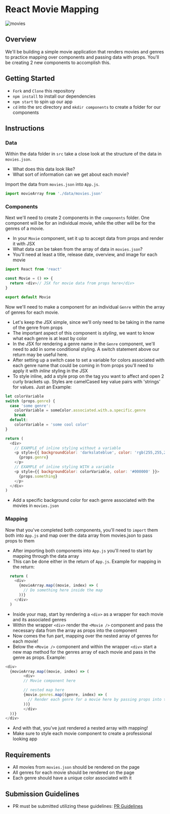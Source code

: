 # React Movie Mapping

![movies](https://static.wikia.nocookie.net/fictionaltvstations/images/4/4b/At_the_Movies.jpg/revision/latest?cb=20171002160046)

## Overview

We'll be building a simple movie application that renders movies and genres to practice mapping over components and passing data with props. You'll be creating 2 new components to accomplish this.

## Getting Started

- `Fork` and `Clone` this repository
- `npm install` to install our dependencies
- `npm start` to spin up our app
- `cd` into the src directory and `mkdir components` to create a folder for our components

## Instructions

### Data

Within the data folder in `src` take a close look at the structure of the data in `movies.json`.

- What does this data look like?
- What sort of information can we get about each movie?

Import the data from `movies.json` into `App.js`.

```js
import movieArray from './data/movies.json'
```

### Components

Next we'll need to create 2 components in the `components` folder. One component will be for an individual movie, while the other will be for the genres of a movie.

- In your `Movie` component, set it up to accept data from props and render it with JSX
- What data can be taken from the array of data in `movies.json`?
- You'll need at least a title, release date, overview, and image for each movie

```js
import React from 'react'

const Movie = () => {
  return <div>// JSX for movie data from props here</div>
}

export default Movie
```

Now we'll need to make a component for an individual `Genre` within the array of genres for each movie.

- Let's keep the JSX simple, since we'll only need to be taking in the name of the genre from props
- The important aspect of this component is _styling_, we want to know what each genre is at least by color
- In the JSX for rendering a genre name in the `Genre` component, we'll need to add in some conditional styling. A switch statement above our return may be useful here.
- After setting up a switch case to set a variable for colors associated with each genre name that could be coming in from props you'll need to apply it with _inline_ styling in the JSX
- To style inline, add a style prop on the tag you want to affect and open 2 curly brackets up. Styles are camelCased key value pairs with 'strings' for values.
  Just an Example:

```js
let colorVariable
switch (props.genre) {
  case 'some genre':
    colorVariable = someColor.associated.with.a.specific.genre
    break
  default:
    colorVariable = 'some cool color'
}

return (
  <div>
    // EXAMPLE of inline styling without a variable
    <p style={{ backgroundColor: 'darkslateblue', color: 'rgb(255,255,255)' }}>
      {props.genre}
    </p>
    // EXAMPLE of inline styling WITH a variable
    <p style={{ backgroundColor: colorVariable, color: '#000000' }}>
      {props.something}
    </p>
  </div>
)
```

- Add a specific background color for each genre associated with the movies in `movies.json`

### Mapping

Now that you've completed both components, you'll need to `import` them both into `App.js` and map over the data array from movies.json to pass props to them

- After importing both components into `App.js` you'll need to start by mapping through the data array
- This can be done either in the return of `App.js`. Example for mapping in the return:

```js
  return (
    <div>
      {movieArray.map((movie, index) => (
        // Do something here inside the map
      ))}
    </div>
  )
```

- Inside your map, start by rendering a `<div>` as a wrapper for each movie and its associated genres
- Within the wrapper `<div>` render the `<Movie />` component and pass the necessary data from the array as props into the component
- Now comes the fun part, mapping over the nested array of genres for each movie!
- Below the `<Movie />` component and within the wrapper `<div>` start a new map method for the genres array of each movie and pass in the genre as props. Example:

```js
<div>
  {movieArray.map((movie, index) => (
        <div>
        // Movie component here

        // nested map here
        {movie.genres.map((genre, index) => (
          // Render each genre for a movie here by passing props into the Genre component
        ))}
        </div>
  ))}
</div>
```

- And with that, you've just rendered a nested array with mapping!
- Make sure to style each movie component to create a professional looking app

## Requirements

- All movies from `movies.json` should be rendered on the page
- All genres for each movie should be rendered on the page
- Each genre should have a unique color associated with it

## Submission Guidelines

- PR must be submitted utilizing these guidelines: [PR Guidelines](https://github.com/JSR-2-14/template_pull_request)
